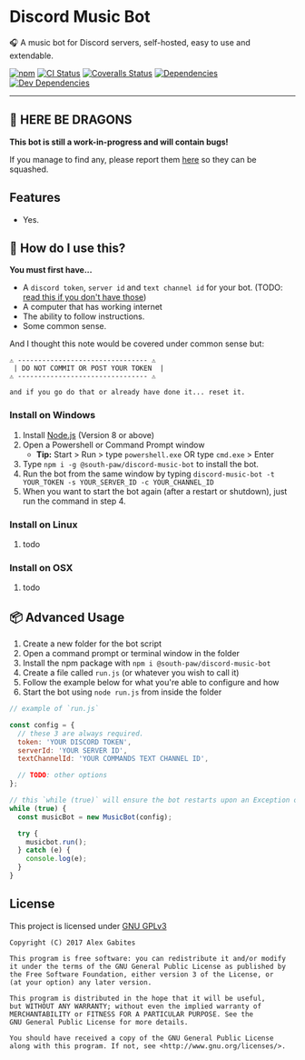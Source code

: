 # Discord Music Bot

🎧 A music bot for Discord servers, self-hosted, easy to use and extendable.


[![npm](https://img.shields.io/npm/v/@south-paw/discord-music-bot.svg)](https://www.npmjs.com/package/@south-paw/discord-music-bot)
[![CI Status](https://img.shields.io/travis/South-Paw/discord-music-bot.svg)](https://travis-ci.org/South-Paw/discord-music-bot)
[![Coveralls Status](https://img.shields.io/coveralls/github/South-Paw/discord-music-bot.svg)](https://coveralls.io/github/South-Paw/discord-music-bot)
[![Dependencies](https://david-dm.org/South-Paw/discord-music-bot.svg)](https://david-dm.org/South-Paw/discord-music-bot)
[![Dev Dependencies](https://david-dm.org/South-Paw/discord-music-bot/dev-status.svg)](https://david-dm.org/South-Paw/discord-music-bot?type=dev)

---

## 🐉 HERE BE DRAGONS

**This bot is still a work-in-progress and will contain bugs!**

If you manage to find any, please report them [here](https://github.com/South-Paw/discord-music-bot/issues) so they can be squashed.

## Features

* Yes.

## 🤖 How do I use this?

**You must first have...**

* A `discord token`, `server id` and `text channel id` for your bot. (TODO: [read this if you don't have those](#TODO))
* A computer that has working internet
* The ability to follow instructions.
* Some common sense.

And I thought this note would be covered under common sense but:

```
⚠️ -------------------------------- ⚠️
 | DO NOT COMMIT OR POST YOUR TOKEN  |
⚠️ -------------------------------- ⚠️

and if you go do that or already have done it... reset it.
```

### Install on Windows

1. Install [Node.js](https://nodejs.org/en/) (Version 8 or above)
2. Open a Powershell or Command Prompt window
    * **Tip:** Start > Run > type `powershell.exe` OR type `cmd.exe` > Enter
3. Type `npm i -g @south-paw/discord-music-bot` to install the bot.
4. Run the bot from the same window by typing `discord-music-bot -t YOUR_TOKEN -s YOUR_SERVER_ID -c YOUR_CHANNEL_ID`
5. When you want to start the bot again (after a restart or shutdown), just run the command in step 4.

### Install on Linux

1. todo

### Install on OSX

1. todo

## 📦 Advanced Usage

1. Create a new folder for the bot script
2. Open a command prompt or terminal window in the folder
3. Install the npm package with `npm i @south-paw/discord-music-bot`
4. Create a file called `run.js` (or whatever you wish to call it)
5. Follow the example below for what you're able to configure and how
6. Start the bot using `node run.js` from inside the folder

```js
// example of `run.js`

const config = {
  // these 3 are always required.
  token: 'YOUR DISCORD TOKEN',
  serverId: 'YOUR SERVER ID',
  textChannelId: 'YOUR COMMANDS TEXT CHANNEL ID',

  // TODO: other options
};

// this `while (true)` will ensure the bot restarts upon an Exception occurring
while (true) {
  const musicBot = new MusicBot(config);

  try {
    musicbot.run();
  } catch (e) {
    console.log(e);
  }
}
```

## License

This project is licensed under [GNU GPLv3](https://github.com/South-Paw/discord-music-bot/blob/master/LICENSE)

```
Copyright (C) 2017 Alex Gabites

This program is free software: you can redistribute it and/or modify
it under the terms of the GNU General Public License as published by
the Free Software Foundation, either version 3 of the License, or
(at your option) any later version.

This program is distributed in the hope that it will be useful,
but WITHOUT ANY WARRANTY; without even the implied warranty of
MERCHANTABILITY or FITNESS FOR A PARTICULAR PURPOSE. See the
GNU General Public License for more details.

You should have received a copy of the GNU General Public License
along with this program. If not, see <http://www.gnu.org/licenses/>.
```
